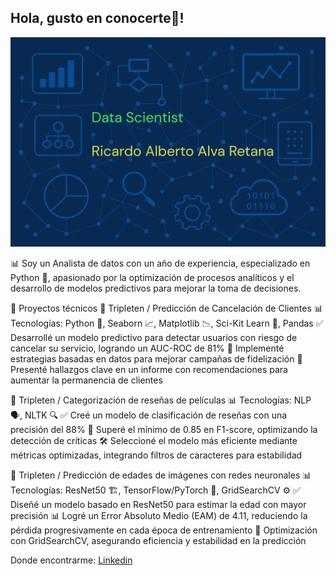 
## Hola, gusto en conocerte👋!

![Image Alt](https://github.com/Richyar121292/Richyar121292/blob/27b1ca22aa384879545f60d3fcf04ce894196960/data%20science%20RAAR.PNG)

📊 Soy un Analista de datos con un año de experiencia, especializado en Python 🐍, apasionado por la optimización de procesos analíticos y el desarrollo de modelos predictivos para mejorar la toma de decisiones.

📌 Proyectos técnicos
🔹 Tripleten / Predicción de Cancelación de Clientes
📊 Tecnologías: Python 🐍, Seaborn 📈, Matplotlib 📉, Sci-Kit Learn 🤖, Pandas
✅ Desarrollé un modelo predictivo para detectar usuarios con riesgo de cancelar su servicio, logrando un AUC-ROC de 81%
📢 Implementé estrategias basadas en datos para mejorar campañas de fidelización
📑 Presenté hallazgos clave en un informe con recomendaciones para aumentar la permanencia de clientes

🔹 Tripleten / Categorización de reseñas de películas
📊 Tecnologías: NLP 🗣️, NLTK 🔍
✅ Creé un modelo de clasificación de reseñas con una precisión del 88%
📢 Superé el mínimo de 0.85 en F1-score, optimizando la detección de críticas
🛠️ Seleccioné el modelo más eficiente mediante métricas optimizadas, integrando filtros de caracteres para estabilidad

🔹 Tripleten / Predicción de edades de imágenes con redes neuronales
📊 Tecnologías: ResNet50 🏗️, TensorFlow/PyTorch 🔬, GridSearchCV ⚙️
✅ Diseñé un modelo basado en ResNet50 para estimar la edad con mayor precisión
📊 Logré un Error Absoluto Medio (EAM) de 4.11, reduciendo la pérdida progresivamente en cada época de entrenamiento
🚀 Optimización con GridSearchCV, asegurando eficiencia y estabilidad en la predicción


Donde encontrarme:
[Linkedin](https://linkedin.com/in/ricardoalva121292)

